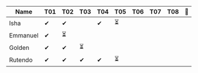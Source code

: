 |Name           |T01|T02|T03|T04|T05|T06|T07|T08|🚩|
|---------------|---|---|---|---|---|---|---|---|--|
|Isha           |✔|✔||✔|⏳| | | | |
|Emmanuel       |✔|⏳| | | | | | | |
|Golden         |✔|✔|⏳| | | | | | | 
|Rutendo        |✔|✔|✔|✔|⏳| | | | |
